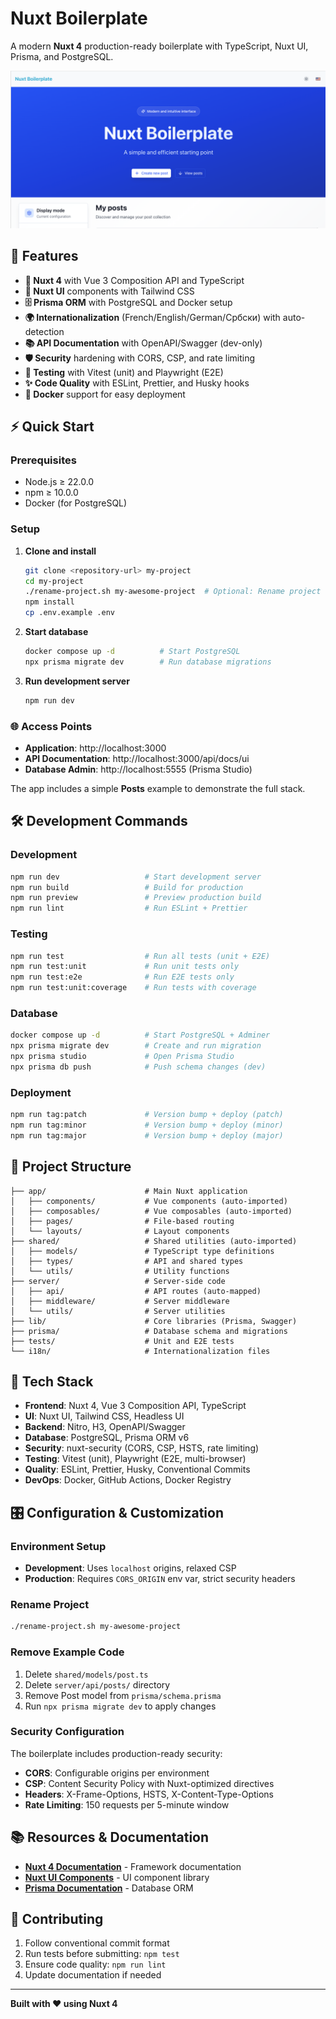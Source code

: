 # Nuxt Boilerplate

A modern **Nuxt 4** production-ready boilerplate with TypeScript, Nuxt UI, Prisma, and PostgreSQL.

![Screenshot](./public/screenshot.png)

## 🚀 Features

- **🔧 Nuxt 4** with Vue 3 Composition API and TypeScript
- **🎨 Nuxt UI** components with Tailwind CSS
- **🗄️ Prisma ORM** with PostgreSQL and Docker setup
- **🌍 Internationalization** (French/English/German/Србски) with auto-detection
- **📚 API Documentation** with OpenAPI/Swagger (dev-only)
- **🛡️ Security** hardening with CORS, CSP, and rate limiting
- **🧪 Testing** with Vitest (unit) and Playwright (E2E)
- **✨ Code Quality** with ESLint, Prettier, and Husky hooks
- **🐳 Docker** support for easy deployment

## ⚡ Quick Start

### Prerequisites

- Node.js ≥ 22.0.0
- npm ≥ 10.0.0
- Docker (for PostgreSQL)

### Setup

1. **Clone and install**

   ```bash
   git clone <repository-url> my-project
   cd my-project
   ./rename-project.sh my-awesome-project  # Optional: Rename project
   npm install
   cp .env.example .env
   ```

2. **Start database**

   ```bash
   docker compose up -d          # Start PostgreSQL
   npx prisma migrate dev        # Run database migrations
   ```

3. **Run development server**
   ```bash
   npm run dev
   ```

### 🌐 Access Points

- **Application**: http://localhost:3000
- **API Documentation**: http://localhost:3000/api/docs/ui
- **Database Admin**: http://localhost:5555 (Prisma Studio)

The app includes a simple **Posts** example to demonstrate the full stack.

## 🛠️ Development Commands

### Development

```bash
npm run dev                   # Start development server
npm run build                 # Build for production
npm run preview               # Preview production build
npm run lint                  # Run ESLint + Prettier
```

### Testing

```bash
npm run test                  # Run all tests (unit + E2E)
npm run test:unit             # Run unit tests only
npm run test:e2e              # Run E2E tests only
npm run test:unit:coverage    # Run tests with coverage
```

### Database

```bash
docker compose up -d          # Start PostgreSQL + Adminer
npx prisma migrate dev        # Create and run migration
npx prisma studio             # Open Prisma Studio
npx prisma db push            # Push schema changes (dev)
```

### Deployment

```bash
npm run tag:patch             # Version bump + deploy (patch)
npm run tag:minor             # Version bump + deploy (minor)
npm run tag:major             # Version bump + deploy (major)
```

## 📁 Project Structure

```
├── app/                      # Main Nuxt application
│   ├── components/           # Vue components (auto-imported)
│   ├── composables/          # Vue composables (auto-imported)
│   ├── pages/                # File-based routing
│   └── layouts/              # Layout components
├── shared/                   # Shared utilities (auto-imported)
│   ├── models/               # TypeScript type definitions
│   ├── types/                # API and shared types
│   └── utils/                # Utility functions
├── server/                   # Server-side code
│   ├── api/                  # API routes (auto-mapped)
│   ├── middleware/           # Server middleware
│   └── utils/                # Server utilities
├── lib/                      # Core libraries (Prisma, Swagger)
├── prisma/                   # Database schema and migrations
├── tests/                    # Unit and E2E tests
└── i18n/                     # Internationalization files
```

## 🔧 Tech Stack

- **Frontend**: Nuxt 4, Vue 3 Composition API, TypeScript
- **UI**: Nuxt UI, Tailwind CSS, Headless UI
- **Backend**: Nitro, H3, OpenAPI/Swagger
- **Database**: PostgreSQL, Prisma ORM v6
- **Security**: nuxt-security (CORS, CSP, HSTS, rate limiting)
- **Testing**: Vitest (unit), Playwright (E2E, multi-browser)
- **Quality**: ESLint, Prettier, Husky, Conventional Commits
- **DevOps**: Docker, GitHub Actions, Docker Registry

## 🎛️ Configuration & Customization

### Environment Setup

- **Development**: Uses `localhost` origins, relaxed CSP
- **Production**: Requires `CORS_ORIGIN` env var, strict security headers

### Rename Project

```bash
./rename-project.sh my-awesome-project
```

### Remove Example Code

1. Delete `shared/models/post.ts`
2. Delete `server/api/posts/` directory
3. Remove Post model from `prisma/schema.prisma`
4. Run `npx prisma migrate dev` to apply changes

### Security Configuration

The boilerplate includes production-ready security:

- **CORS**: Configurable origins per environment
- **CSP**: Content Security Policy with Nuxt-optimized directives
- **Headers**: X-Frame-Options, HSTS, X-Content-Type-Options
- **Rate Limiting**: 150 requests per 5-minute window

## 📚 Resources & Documentation

- **[Nuxt 4 Documentation](https://nuxt.com/)** - Framework documentation
- **[Nuxt UI Components](https://ui.nuxt.com/)** - UI component library
- **[Prisma Documentation](https://www.prisma.io/docs)** - Database ORM

## 🤝 Contributing

1. Follow conventional commit format
2. Run tests before submitting: `npm test`
3. Ensure code quality: `npm run lint`
4. Update documentation if needed

---

**Built with ❤️ using Nuxt 4**
